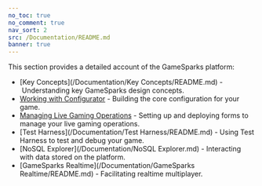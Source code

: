 ```yaml
---
no_toc: true
no_comment: true
nav_sort: 2
src: /Documentation/README.md
banner: true
---
```


This section provides a detailed account of the GameSparks platform:
* [Key Concepts](/Documentation/Key Concepts/README.md) - Understanding key GameSparks design concepts.
* [Working with Configurator](/Documentation/Configurator/README.md) - Building the core configuration for your game.
* [Managing Live Gaming Operations](/Documentation/Manage/README.md) - Setting up and deploying forms to manage your live gaming operations.
* [Test Harness](/Documentation/Test Harness/README.md) - Using Test Harness to test and debug your game.
* [NoSQL Explorer](/Documentation/NoSQL Explorer.md) - Interacting with data stored on the platform.
* [GameSparks Realtime](/Documentation/GameSparks Realtime/README.md) - Facilitating realtime multiplayer.
